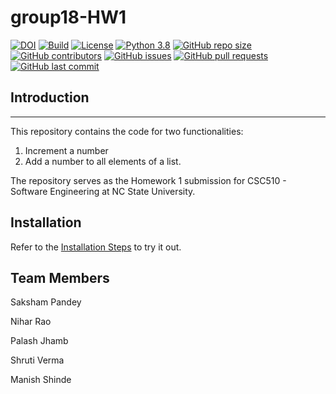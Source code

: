 # group18-HW1

[![DOI](https://zenodo.org/badge/DOI/10.5281/zenodo.7029975.svg)](https://doi.org/10.5281/zenodo.7029975) 
[![Build](https://github.com/niharncsu/group18-HW1/actions/workflows/build.yml/badge.svg)](https://github.com/niharncsu/group18-HW1/actions/workflows/build.yml)
[![License](https://img.shields.io/badge/License-Apache_2.0-blue.svg)](https://opensource.org/licenses/Apache-2.0)
[![Python 3.8](https://img.shields.io/badge/Python-3.8-blue.svg)](https://www.python.org/downloads/release/python-380/)
[![GitHub repo size](https://img.shields.io/github/repo-size/niharncsu/group18-HW1)](https://github.com/niharncsu/group18-HW1/)
[![GitHub contributors](https://img.shields.io/github/contributors/niharncsu/group18-HW1)](https://github.com/niharncsu/group18-HW1/graphs/contributors/)
[![GitHub issues](https://img.shields.io/github/issues/niharncsu/group18-HW1)](https://github.com/niharncsu/group18-HW1/issues)
[![GitHub pull requests](https://img.shields.io/github/issues-pr/niharncsu/group18-HW1)](https://github.com/niharncsu/group18-HW1/pulls)
[![GitHub last commit](https://img.shields.io/github/last-commit/niharncsu/group18-HW1)](https://github.com/niharncsu/group18-HW1/commits)



## Introduction 
---
This repository contains the code for two functionalities:
1. Increment a number
2. Add a number to all elements of a list. 

The repository serves as the Homework 1 submission for CSC510 - Software Engineering at NC State University.

## Installation
Refer to the [Installation Steps](https://github.com/niharncsu/group18-HW1/blob/main/INSTALL.md) to try it out.

## Team Members
Saksham Pandey

Nihar Rao

Palash Jhamb

Shruti Verma

Manish Shinde
